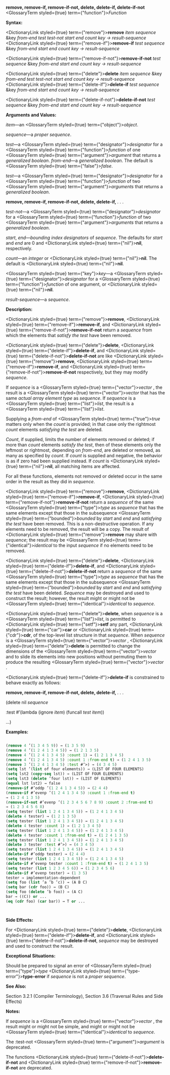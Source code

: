 **remove, remove-if, remove-if-not, delete, delete-if, delete-if-not** <GlossaryTerm styled={true} term={"function"}><i>Function</i></GlossaryTerm> 



**Syntax:** 



<DictionaryLink styled={true} term={"remove"}><b>remove</b></DictionaryLink> *item sequence* &amp;key *from-end test test-not start end count key → result-sequence* <DictionaryLink styled={true} term={"remove-if"}><b>remove-if</b></DictionaryLink> *test sequence* &amp;key *from-end start end count key → result-sequence* 



<DictionaryLink styled={true} term={"remove-if-not"}><b>remove-if-not</b></DictionaryLink> *test sequence* &amp;key *from-end start end count key → result-sequence* 



<DictionaryLink styled={true} term={"delete"}><b>delete</b></DictionaryLink> *item sequence* &amp;key *from-end test test-not start end count key → result-sequence* <DictionaryLink styled={true} term={"delete-if"}><b>delete-if</b></DictionaryLink> *test sequence* &amp;key *from-end start end count key → result-sequence* 



<DictionaryLink styled={true} term={"delete-if-not"}><b>delete-if-not</b></DictionaryLink> *test sequence* &amp;key *from-end start end count key → result-sequence* 



**Arguments and Values:** 



*item*—an <GlossaryTerm styled={true} term={"object"}><i>object</i></GlossaryTerm>. 



*sequence*—a *proper sequence*. 



*test*—a <GlossaryTerm styled={true} term={"designator"}><i>designator</i></GlossaryTerm> for a <GlossaryTerm styled={true} term={"function"}><i>function</i></GlossaryTerm> of one <GlossaryTerm styled={true} term={"argument"}><i>argument</i></GlossaryTerm> that returns a *generalized boolean*. *from-end*—a *generalized boolean*. The default is <GlossaryTerm styled={true} term={"false"}><i>false</i></GlossaryTerm>. 



*test*—a <GlossaryTerm styled={true} term={"designator"}><i>designator</i></GlossaryTerm> for a <GlossaryTerm styled={true} term={"function"}><i>function</i></GlossaryTerm> of two <GlossaryTerm styled={true} term={"argument"}><i>arguments</i></GlossaryTerm> that returns a *generalized boolean*. 



 



 



**remove, remove-if, remove-if-not, delete, delete-if,** *. . .* 



*test-not*—a <GlossaryTerm styled={true} term={"designator"}><i>designator</i></GlossaryTerm> for a <GlossaryTerm styled={true} term={"function"}><i>function</i></GlossaryTerm> of two <GlossaryTerm styled={true} term={"argument"}><i>arguments</i></GlossaryTerm> that returns a *generalized boolean*. 



*start*, *end*—*bounding index designators* of *sequence*. The defaults for *start* and *end* are 0 and <DictionaryLink styled={true} term={"nil"}><b>nil</b></DictionaryLink>, respectively. 



*count*—an *integer* or <DictionaryLink styled={true} term={"nil"}><b>nil</b></DictionaryLink>. The default is <DictionaryLink styled={true} term={"nil"}><b>nil</b></DictionaryLink>. 



<GlossaryTerm styled={true} term={"key"}><i>key</i></GlossaryTerm>—a <GlossaryTerm styled={true} term={"designator"}><i>designator</i></GlossaryTerm> for a <GlossaryTerm styled={true} term={"function"}><i>function</i></GlossaryTerm> of one argument, or <DictionaryLink styled={true} term={"nil"}><b>nil</b></DictionaryLink>. 



*result-sequence*—a *sequence*. 



**Description:** 



<DictionaryLink styled={true} term={"remove"}><b>remove</b></DictionaryLink>, <DictionaryLink styled={true} term={"remove-if"}><b>remove-if</b></DictionaryLink>, and <DictionaryLink styled={true} term={"remove-if-not"}><b>remove-if-not</b></DictionaryLink> return a *sequence* from which the elements that *satisfy the test* have been removed. 



<DictionaryLink styled={true} term={"delete"}><b>delete</b></DictionaryLink>, <DictionaryLink styled={true} term={"delete-if"}><b>delete-if</b></DictionaryLink>, and <DictionaryLink styled={true} term={"delete-if-not"}><b>delete-if-not</b></DictionaryLink> are like <DictionaryLink styled={true} term={"remove"}><b>remove</b></DictionaryLink>, <DictionaryLink styled={true} term={"remove-if"}><b>remove-if</b></DictionaryLink>, and <DictionaryLink styled={true} term={"remove-if-not"}><b>remove-if-not</b></DictionaryLink> respectively, but they may modify *sequence*. 



If *sequence* is a <GlossaryTerm styled={true} term={"vector"}><i>vector</i></GlossaryTerm> , the result is a <GlossaryTerm styled={true} term={"vector"}><i>vector</i></GlossaryTerm> that has the same *actual array element type* as *sequence*. If *sequence* is a <GlossaryTerm styled={true} term={"list"}><i>list</i></GlossaryTerm>, the result is a <GlossaryTerm styled={true} term={"list"}><i>list</i></GlossaryTerm>. 



Supplying a *from-end* of <GlossaryTerm styled={true} term={"true"}><i>true</i></GlossaryTerm> matters only when the *count* is provided; in that case only the rightmost *count* elements *satisfying the test* are deleted. 



*Count*, if supplied, limits the number of elements removed or deleted; if more than *count* elements *satisfy the test*, then of these elements only the leftmost or rightmost, depending on *from-end*, are deleted or removed, as many as specified by *count*. If *count* is supplied and negative, the behavior is as if zero had been supplied instead. If *count* is <DictionaryLink styled={true} term={"nil"}><b>nil</b></DictionaryLink>, all matching items are affected. 



For all these functions, elements not removed or deleted occur in the same order in the result as they did in *sequence*. 



<DictionaryLink styled={true} term={"remove"}><b>remove</b></DictionaryLink>, <DictionaryLink styled={true} term={"remove-if"}><b>remove-if</b></DictionaryLink>, <DictionaryLink styled={true} term={"remove-if-not"}><b>remove-if-not</b></DictionaryLink> return a *sequence* of the same <GlossaryTerm styled={true} term={"type"}><i>type</i></GlossaryTerm> as *sequence* that has the same elements except that those in the subsequence <GlossaryTerm styled={true} term={"bounded"}><i>bounded</i></GlossaryTerm> by *start* and *end* and *satisfying the test* have been removed. This is a non-destructive operation. If any elements need to be removed, the result will be a copy. The result of <DictionaryLink styled={true} term={"remove"}><b>remove</b></DictionaryLink> may share with *sequence*; the result may be <GlossaryTerm styled={true} term={"identical"}><i>identical</i></GlossaryTerm> to the input *sequence* if no elements need to be removed. 



<DictionaryLink styled={true} term={"delete"}><b>delete</b></DictionaryLink>, <DictionaryLink styled={true} term={"delete-if"}><b>delete-if</b></DictionaryLink>, and <DictionaryLink styled={true} term={"delete-if-not"}><b>delete-if-not</b></DictionaryLink> return a *sequence* of the same <GlossaryTerm styled={true} term={"type"}><i>type</i></GlossaryTerm> as *sequence* that has the same elements except that those in the subsequence <GlossaryTerm styled={true} term={"bounded"}><i>bounded</i></GlossaryTerm> by *start* and *end* and *satisfying the test* have been deleted. *Sequence* may be destroyed and used to construct the result; however, the result might or might not be <GlossaryTerm styled={true} term={"identical"}><i>identical</i></GlossaryTerm> to *sequence*. 



<DictionaryLink styled={true} term={"delete"}><b>delete</b></DictionaryLink>, when *sequence* is a <GlossaryTerm styled={true} term={"list"}><i>list</i></GlossaryTerm>, is permitted to <DictionaryLink styled={true} term={"setf"}><b>setf</b></DictionaryLink> any part, <DictionaryLink styled={true} term={"car"}><b>car</b></DictionaryLink> or <DictionaryLink styled={true} term={"cdr"}><b>cdr</b></DictionaryLink>, of the top-level list structure in that *sequence*. When *sequence* is a <GlossaryTerm styled={true} term={"vector"}><i>vector</i></GlossaryTerm> , <DictionaryLink styled={true} term={"delete"}><b>delete</b></DictionaryLink> is permitted to change the dimensions of the <GlossaryTerm styled={true} term={"vector"}><i>vector</i></GlossaryTerm> and to slide its elements into new positions without permuting them to produce the resulting <GlossaryTerm styled={true} term={"vector"}><i>vector</i></GlossaryTerm> . 



<DictionaryLink styled={true} term={"delete-if"}><b>delete-if</b></DictionaryLink> is constrained to behave exactly as follows: 







 



 



**remove, remove-if, remove-if-not, delete, delete-if,** *. . .* 



(delete nil *sequence* 



:test #’(lambda (ignore *item*) (funcall *test item*)) 



...) 



**Examples:**
```lisp

(remove 4 ’(1 3 4 5 9)) → (1 3 5 9) 
(remove 4 ’(1 2 4 1 3 4 5)) → (1 2 1 3 5) 
(remove 4 ’(1 2 4 1 3 4 5) :count 1) → (1 2 1 3 4 5) 
(remove 4 ’(1 2 4 1 3 4 5) :count 1 :from-end t) → (1 2 4 1 3 5) 
(remove 3 ’(1 2 4 1 3 4 5) :test #’>) → (4 3 4 5) 
(setq lst ’(list of four elements)) → (LIST OF FOUR ELEMENTS) 
(setq lst2 (copy-seq lst)) → (LIST OF FOUR ELEMENTS) 
(setq lst3 (delete ’four lst)) → (LIST OF ELEMENTS) 
(equal lst lst2) → false 
(remove-if #’oddp ’(1 2 4 1 3 4 5)) → (2 4 4) 
(remove-if #’evenp ’(1 2 4 1 3 4 5) :count 1 :from-end t) 
→ (1 2 4 1 3 5) 
(remove-if-not #’evenp ’(1 2 3 4 5 6 7 8 9) :count 2 :from-end t) 
→ (1 2 3 4 5 6 8) 
(setq tester (list 1 2 4 1 3 4 5)) → (1 2 4 1 3 4 5) 
(delete 4 tester) → (1 2 1 3 5) 
(setq tester (list 1 2 4 1 3 4 5)) → (1 2 4 1 3 4 5) 
(delete 4 tester :count 1) → (1 2 1 3 4 5) 
(setq tester (list 1 2 4 1 3 4 5)) → (1 2 4 1 3 4 5) 
(delete 4 tester :count 1 :from-end t) → (1 2 4 1 3 5) 
(setq tester (list 1 2 4 1 3 4 5)) → (1 2 4 1 3 4 5) 
(delete 3 tester :test #’>) → (4 3 4 5) 
(setq tester (list 1 2 4 1 3 4 5)) → (1 2 4 1 3 4 5) 
(delete-if #’oddp tester) → (2 4 4) 
(setq tester (list 1 2 4 1 3 4 5)) → (1 2 4 1 3 4 5) 
(delete-if #’evenp tester :count 1 :from-end t) → (1 2 4 1 3 5) 
(setq tester (list 1 2 3 4 5 6)) → (1 2 3 4 5 6) 
(delete-if #’evenp tester) → (1 3 5) 
tester → implementation-dependent 
(setq foo (list ’a ’b ’c)) → (A B C) 
(setq bar (cdr foo)) → (B C) 
(setq foo (delete ’b foo)) → (A C) 
bar → ((C)) or ... 
(eq (cdr foo) (car bar)) → T or ... 




```
**Side Effects:** 



For <DictionaryLink styled={true} term={"delete"}><b>delete</b></DictionaryLink>, <DictionaryLink styled={true} term={"delete-if"}><b>delete-if</b></DictionaryLink>, and <DictionaryLink styled={true} term={"delete-if-not"}><b>delete-if-not</b></DictionaryLink>, *sequence* may be destroyed and used to construct the result. 



**Exceptional Situations:** 



Should be prepared to signal an error of <GlossaryTerm styled={true} term={"type"}><i>type</i></GlossaryTerm> <DictionaryLink styled={true} term={"type-error"}><b>type-error</b></DictionaryLink> if *sequence* is not a *proper sequence*. 



**See Also:** 



Section 3.2.1 (Compiler Terminology), Section 3.6 (Traversal Rules and Side Effects) 



**Notes:** 



If *sequence* is a <GlossaryTerm styled={true} term={"vector"}><i>vector</i></GlossaryTerm> , the result might or might not be simple, and might or might not be <GlossaryTerm styled={true} term={"identical"}><i>identical</i></GlossaryTerm> to *sequence*. 



The :test-not <GlossaryTerm styled={true} term={"argument"}><i>argument</i></GlossaryTerm> is deprecated. 



The functions <DictionaryLink styled={true} term={"delete-if-not"}><b>delete-if-not</b></DictionaryLink> and <DictionaryLink styled={true} term={"remove-if-not"}><b>remove-if-not</b></DictionaryLink> are deprecated. 



